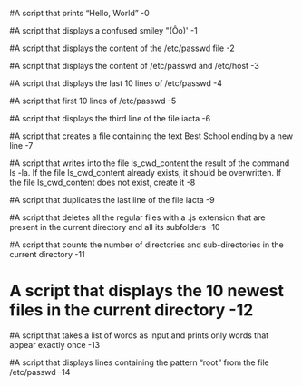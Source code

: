 #A script that prints “Hello, World” -0

#A script that displays a confused smiley "(Ôo)' -1

#A script that displays the content of the /etc/passwd file -2

#A script that displays the content of /etc/passwd and /etc/host -3

#A script that displays the last 10 lines of /etc/passwd -4

#A script that first 10 lines of /etc/passwd -5

#A script that displays the third line of the file iacta -6

#A script that creates a file containing the text Best School ending by a new line -7

#A script that writes into the file ls_cwd_content the result of the command ls -la. If the file ls_cwd_content already exists, it should be overwritten. If the file ls_cwd_content does not exist, create it -8

#A script that duplicates the last line of the file iacta -9

#A script that deletes all the regular files with a .js extension that are present in the current directory and all its subfolders -10

#A script that counts the number of directories and sub-directories in the current directory -11

# A script that displays the 10 newest files in the current directory -12

#A script that takes a list of words as input and prints only words that appear exactly once -13

#A script that displays lines containing the pattern “root” from the file /etc/passwd -14
